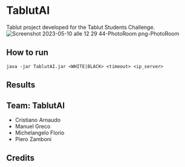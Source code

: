 # TablutAI
Tablut project developed for the Tablut Students Challenge.
![Screenshot 2023-05-10 alle 12 29 44-PhotoRoom png-PhotoRoom](https://github.com/MichelangeloFlorio/TablutAI/assets/109990354/f120a66e-7863-41ee-b9e7-47567ee4f778)

## How to run
```
java -jar TablutAI.jar <WHITE|BLACK> <timeout> <ip_server>
```
## Results

## Team: TablutAI
- Cristiano Arnaudo
- Manuel Greco
- Michelangelo Florio
- Piero Zamboni

## Credits


